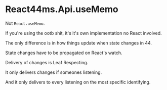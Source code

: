# React44ms.Api.useMemo

Not `React.useMemo`.

If you're using the ootb shit, it's it's own implementation no React involved.

The only difference is in how things update when state changes in 44.

State changes have to be propagated on React's watch.

Delivery of changes is Leaf Respecting.

It only delivers changes if someones listening.

And it only delivers to every listening on the most specific identifying.
